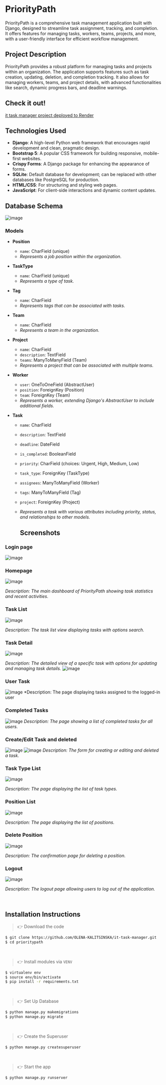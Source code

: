 
# PriorityPath

PriorityPath is a comprehensive task management application built with Django, designed to streamline task assignment, tracking, and completion. It offers features for managing tasks, workers, teams, projects, and more, with a user-friendly interface for efficient workflow management.

## Project Description

PriorityPath provides a robust platform for managing tasks and projects within an organization. The application supports features such as task creation, updating, deletion, and completion tracking. It also allows for managing workers, teams, and project details, with advanced functionalities like search, dynamic progress bars, and deadline warnings.

## Check it out!
[it task manager project deployed to Render](https://it-task-manager-qef9.onrender.com)

## Technologies Used

- **Django**: A high-level Python web framework that encourages rapid development and clean, pragmatic design.
- **Bootstrap 5**: A popular CSS framework for building responsive, mobile-first websites.
- **Crispy Forms**: A Django package for enhancing the appearance of forms.
- **SQLite**: Default database for development; can be replaced with other databases like PostgreSQL for production.
- **HTML/CSS**: For structuring and styling web pages.
- **JavaScript**: For client-side interactions and dynamic content updates.

## Database Schema
![image](https://github.com/user-attachments/assets/24c1b4c8-3f0e-43d3-bc0d-3f0aa73edf25)


### Models

- **Position**
  - `name`: CharField (unique)
  - *Represents a job position within the organization.*

- **TaskType**
  - `name`: CharField (unique)
  - *Represents a type of task.*

- **Tag**
  - `name`: CharField
  - *Represents tags that can be associated with tasks.*

- **Team**
  - `name`: CharField
  - *Represents a team in the organization.*

- **Project**
  - `name`: CharField
  - `description`: TextField
  - `teams`: ManyToManyField (Team)
  - *Represents a project that can be associated with multiple teams.*

- **Worker**
  - `user`: OneToOneField (AbstractUser)
  - `position`: ForeignKey (Position)
  - `team`: ForeignKey (Team)
  - *Represents a worker, extending Django's AbstractUser to include additional fields.*

- **Task**
  - `name`: CharField
  - `description`: TextField
  - `deadline`: DateField
  - `is_completed`: BooleanField
  - `priority`: CharField (choices: Urgent, High, Medium, Low)
  - `task_type`: ForeignKey (TaskType)
  - `assignees`: ManyToManyField (Worker)
  - `tags`: ManyToManyField (Tag)
  - `project`: ForeignKey (Project)
  - *Represents a task with various attributes including priority, status, and relationships to other models.*
 
    ## Screenshots
### Login page
![image](https://github.com/user-attachments/assets/7bd395c6-ff7a-4a1e-a028-949160caa1b4)

### Homepage
![image](https://github.com/user-attachments/assets/acf74c90-e676-4268-bfde-d17010e7ec26)

*Description: The main dashboard of PriorityPath showing task statistics and recent activities.*

### Task List
![image](https://github.com/user-attachments/assets/d491e23a-d314-47d1-a56c-617074178330)

*Description: The task list view displaying tasks with options search.*

### Task Detail
![image](https://github.com/user-attachments/assets/763adeb8-45ea-4105-8313-c604a62d5d39)

*Description: The detailed view of a specific task with options for updating and managing task details.*
![image](https://github.com/user-attachments/assets/a6d018fe-159c-44d3-a26a-16cee0eb9e0f)

### User Task
![image](https://github.com/user-attachments/assets/86e17a1d-ef7a-426b-a525-b6ec1bc512fd)
*Description: The page displaying tasks assigned to the logged-in user

### Completed Tasks
![image](https://github.com/user-attachments/assets/f82eaba3-cce7-42d6-90c1-c6054071e3f8)
*Description: The page showing a list of completed tasks for all users.*

### Create/Edit Task and deleted
![image](https://github.com/user-attachments/assets/61d6f8c4-31c0-4aaf-9798-0ea78c4a445d)
![image](https://github.com/user-attachments/assets/adb382e4-3e6d-47c1-8ba5-02bb4d645a3a)
*Description: The form for creating or editing and deleted a task.*

### Task Type List
![image](https://github.com/user-attachments/assets/b24e78cf-b913-46a2-89e7-9c7b7c946842)

*Description: The page displaying the list of task types.*

### Position List
![image](https://github.com/user-attachments/assets/84bf51fa-d46b-4e7e-871f-4842a95e9d0f)

*Description: The page displaying the list of positions.*

### Delete Position
![image](https://github.com/user-attachments/assets/928e0c3f-7554-4858-8a12-71845731724b)

*Description: The confirmation page for deleting a position.*

### Logout
![image](https://github.com/user-attachments/assets/73de101c-e4ab-4675-a02e-aef187fbf9c7)

*Description: The logout page allowing users to log out of the application.*

<br />

## Installation Instructions

> 👉 Download the code  

```bash
$ git clone https://github.com/OLENA-KALITSINSKA/it-task-manager.git
$ cd prioritypath
```

<br />

> 👉 Install modules via `VENV`  

```bash
$ virtualenv env
$ source env/bin/activate
$ pip install -r requirements.txt
```

<br />

> 👉 Set Up Database

```bash
$ python manage.py makemigrations
$ python manage.py migrate
```

<br />

> 👉 Create the Superuser

```bash
$ python manage.py createsuperuser
```

<br />

> 👉 Start the app

```bash
$ python manage.py runserver
```
